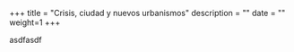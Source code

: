 +++
title = "Crisis, ciudad y nuevos urbanismos"
description = ""
date = ""
weight=1
+++


asdfasdf
